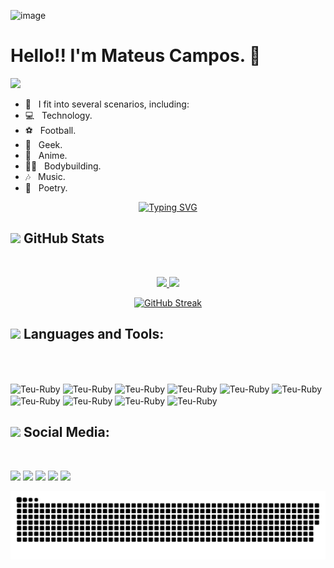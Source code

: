 ![image](https://github.com/mateusC2000/mateusC2000/assets/84716129/1a76c3e0-4667-4201-89a7-dbb4f3a3f30f)

  <h1>Hello!! I'm Mateus Campos. 💙 </h1>
<img src="https://raw.githubusercontent.com/MartinHeinz/MartinHeinz/master/wave.gif" width="30px">

- 💬 &nbsp; I fit into several scenarios, including:
- 💻 &nbsp; Technology.
- ⚽ &nbsp; Football.
- 👾 &nbsp; Geek.
- 🐉 &nbsp; Anime.
- 🏋🏻 &nbsp; Bodybuilding.
- 🎶 &nbsp; Music.
- 📝 &nbsp; Poetry.

<p align="center">
  <a href="https://git.io/typing-svg"><img src="https://readme-typing-svg.herokuapp.com?font=Fira+Code&pause=1000&color=F70000&random=false&width=435&lines=Always+looking+to+learn+new+things!;Always+looking+for+new+challenges!" alt="Typing SVG" /></a>
</p>

## <img src="https://media0.giphy.com/media/v1.Y2lkPTc5MGI3NjExc3EwdGZyb3R6anBxc3g3c2plZ3U4bmtmOWJhMXhmbXZxc2JvaGMzNiZlcD12MV9pbnRlcm5hbF9naWZfYnlfaWQmY3Q9Zw/qgQUggAC3Pfv687qPC/giphy.gif" width="50"> GitHub Stats
&nbsp;
<div align="center">
  <a href="https://github.com/mateusC2000">
  <img height="180em" src="https://github-readme-stats.vercel.app/api?username=mateusC2000&show_icons=true&theme=dark&include_all_commits=true&count_private=true"/>
  <img height="180em" src="https://github-readme-stats.vercel.app/api/top-langs/?username=mateusC2000&layout=compact&langs_count=7&theme=dark"/>

  [![GitHub Streak](http://github-readme-streak-stats.herokuapp.com?user=mateusC2000&theme=gruvbox&hide_border=true)](https://git.io/streak-stats)
</div>

## <img src="https://media4.giphy.com/media/ThrM4jEi2lBxd7X2yz/giphy.gif?cid=ecf05e47f0wg372ey9z4effp3izy767vpt2s3zs28o5qjwuq&ep=v1_gifs_search&rid=giphy.gif&ct=g" width="50"> Languages and Tools:
&nbsp;
<div style="display: inline_block"><br>
  <img align="center" alt="Teu-Ruby" height="40" width="50" <img src="https://cdn.jsdelivr.net/gh/devicons/devicon/icons/ruby/ruby-original.svg" />
  <img align="center" alt="Teu-Ruby" height="40" width="50" <img src="https://cdn.jsdelivr.net/gh/devicons/devicon/icons/rails/rails-plain-wordmark.svg" />
  <img align="center" alt="Teu-Ruby" height="40" width="50" <img src="https://cdn.jsdelivr.net/gh/devicons/devicon/icons/docker/docker-plain-wordmark.svg" />
  <img align="center" alt="Teu-Ruby" height="40" width="50" <img src="https://cdn.jsdelivr.net/gh/devicons/devicon/icons/javascript/javascript-original.svg" />
  <img align="center" alt="Teu-Ruby" height="40" width="50" <img src="https://cdn.jsdelivr.net/gh/devicons/devicon/icons/react/react-original.svg" />
  <img align="center" alt="Teu-Ruby" height="40" width="50" <img src="https://cdn.jsdelivr.net/gh/devicons/devicon/icons/html5/html5-original.svg" />
  <img align="center" alt="Teu-Ruby" height="40" width="50" <img src="https://cdn.jsdelivr.net/gh/devicons/devicon/icons/css3/css3-original.svg" />   
  <img align="center" alt="Teu-Ruby" height="40" width="50" <img src="https://cdn.jsdelivr.net/gh/devicons/devicon/icons/git/git-original.svg" />
  <img align="center" alt="Teu-Ruby" height="40" width="50" <img src="https://cdn.jsdelivr.net/gh/devicons/devicon/icons/linux/linux-original.svg" />
  <img align="center" alt="Teu-Ruby" height="40" width="50" <img src="https://cdn.jsdelivr.net/gh/devicons/devicon/icons/windows8/windows8-original.svg" />        
</div>

 ## <img src="https://properuseofwords.files.wordpress.com/2018/05/talk.gif?w=557&h=344" width="50"> Social Media:
 &nbsp;
 <div>
  <a href="https://www.instagram.com/_mbfields_/" target="_blank"><img src="https://img.shields.io/badge/-Instagram-%23E4405F?style=for-the-badge&logo=instagram&logoColor=white" target="_blank"></a>
 	<a href="https://twitter.com/_mbfields_" target="_blank"><img src="https://img.shields.io/badge/Twitter-1DA1F2?style=for-the-badge&logo=twitter&logoColor=white"_blank"></a>
 <a href="https://discordapp.com/users/509399495721615361" target="_blank"><img src="https://img.shields.io/badge/Discord-7289DA?style=for-the-badge&logo=discord&logoColor=white" target="_blank"></a> 
  <a href = "https://www.facebook.com/profile.php?id=100013784800565"><img src="https://img.shields.io/badge/Facebook-1877F2?style=for-the-badge&logo=facebook&logoColor=white" target="_blank"></a>
  <a href="https://www.linkedin.com/in/mateus-campos-156653212/" target="_blank"><img src="https://img.shields.io/badge/-LinkedIn-%230077B5?style=for-the-badge&logo=linkedin&logoColor=white" target="_blank"></a>   
</div>

![snake gif](https://github.com/mateusC2000/mateusC2000/blob/output/github-contribution-grid-snake-dark.svg)



